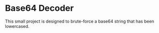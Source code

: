 # Base64 Decoder

This small project is designed to brute-force a base64 string that has been
lowercased.
